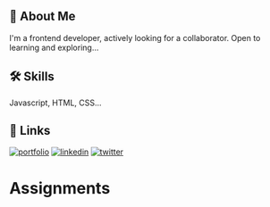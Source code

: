




## 🚀 About Me
I'm a frontend developer, actively looking for a collaborator. Open to learning and exploring...


## 🛠 Skills
Javascript, HTML, CSS...




## 🔗 Links
[![portfolio](https://img.shields.io/badge/my_portfolio-000?style=for-the-badge&logo=ko-fi&logoColor=white)](https://julietebili.com/)
[![linkedin](https://img.shields.io/badge/linkedin-0A66C2?style=for-the-badge&logo=linkedin&logoColor=white)](https://www.linkedin.com/julietebili)
[![twitter](https://img.shields.io/badge/twitter-1DA1F2?style=for-the-badge&logo=twitter&logoColor=white)](https://twitter.com/julietebili)














# Assignments
